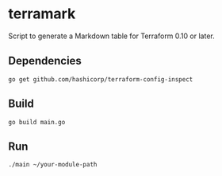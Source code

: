 # terramark

Script to generate a Markdown table for Terraform 0.10 or later.

## Dependencies

```
go get github.com/hashicorp/terraform-config-inspect
```

## Build

```
go build main.go
```

## Run

```
./main ~/your-module-path
```
